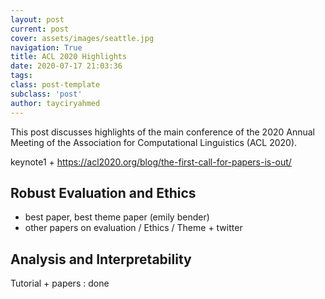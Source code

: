 ```yaml
---
layout: post
current: post
cover: assets/images/seattle.jpg
navigation: True
title: ACL 2020 Highlights
date: 2020-07-17 21:03:36
tags:
class: post-template
subclass: 'post'
author: tayciryahmed
---
```



This post discusses highlights of the main conference of the 2020 Annual Meeting of the Association for Computational Linguistics (ACL 2020).

keynote1 + https://acl2020.org/blog/the-first-call-for-papers-is-out/

## Robust Evaluation and Ethics

* best paper, best theme paper (emily bender)
* other papers on evaluation / Ethics / Theme + twitter 

## Analysis and Interpretability

Tutorial + papers : done 

